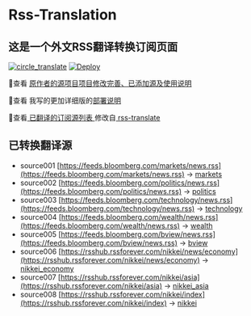 #  Rss-Translation

## 这是一个外文RSS翻译转换订阅页面 

[![circle_translate](https://github.com/worldyouwyl/self/actions/workflows/circle_translate.yml/badge.svg)](https://github.com/worldyouwyl/self/actions/workflows/circle_translate.yml) [![Deploy](https://github.com/worldyouwyl/self/actions/workflows/jekyll-gh-pages.yml/badge.svg)](https://github.com/worldyouwyl/self/actions/workflows/jekyll-gh-pages.yml)

 📢查看 [原作者的源项目项目修改完善、已添加源及使用说明](https://github.com/worldyouwyl/self/tree/main/illustrate) 

 📢查看 我写的更加详细版的[部署说明](https://www.worldyouwyl.net/tutorial/801)

 📢查看[ 已翻译的订阅源列表 ](https://worldyouwyl.github.io/self) 修改自[ rss-translate ](https://github.com/rcy1314/Rss-Translation)

## 已转换翻译源
 - source001 [https://feeds.bloomberg.com/markets/news.rss](https://feeds.bloomberg.com/markets/news.rss) -> [markets](rss/markets.xml)
 - source002 [https://feeds.bloomberg.com/politics/news.rss](https://feeds.bloomberg.com/politics/news.rss) -> [politics](rss/politics.xml)
 - source003 [https://feeds.bloomberg.com/technology/news.rss](https://feeds.bloomberg.com/technology/news.rss) -> [technology](rss/technology.xml)
 - source004 [https://feeds.bloomberg.com/wealth/news.rss](https://feeds.bloomberg.com/wealth/news.rss) -> [wealth](rss/wealth.xml)
 - source005 [https://feeds.bloomberg.com/bview/news.rss](https://feeds.bloomberg.com/bview/news.rss) -> [bview](rss/bview.xml)
 - source006 [https://rsshub.rssforever.com/nikkei/news/economy](https://rsshub.rssforever.com/nikkei/news/economy) -> [nikkei_economy](rss/nikkei_economy.xml)
 - source007 [https://rsshub.rssforever.com/nikkei/asia](https://rsshub.rssforever.com/nikkei/asia) -> [nikkei_asia](rss/nikkei_asia.xml)
 - source008 [https://rsshub.rssforever.com/nikkei/index](https://rsshub.rssforever.com/nikkei/index) -> [nikkei](rss/nikkei.xml)
